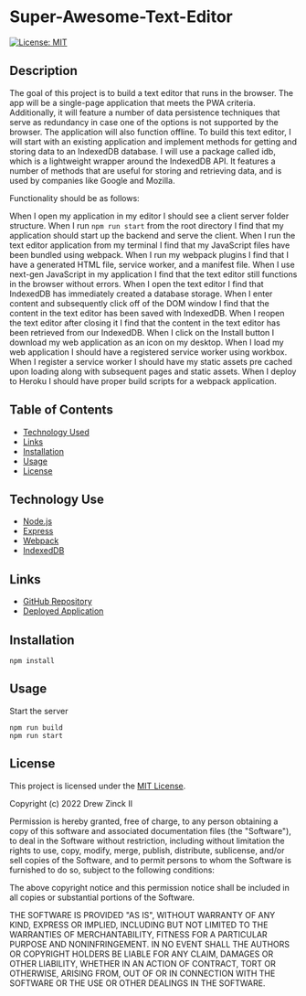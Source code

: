 # Super-Awesome-Text-Editor

[![License: MIT](https://img.shields.io/badge/License-MIT-yellow.svg)](https://opensource.org/licenses/MIT)

## Description

The goal of this project is to build a text editor that runs in the browser. The app will be a single-page application that meets the PWA criteria. Additionally, it will feature a number of data persistence techniques that serve as redundancy in case one of the options is not supported by the browser. The application will also function offline. To build this text editor, I will start with an existing application and implement methods for getting and storing data to an IndexedDB database. I will use a package called idb, which is a lightweight wrapper around the IndexedDB API. It features a number of methods that are useful for storing and retrieving data, and is used by companies like Google and Mozilla.

Functionality should be as follows:

When I open my application in my editor I should see a client server folder structure. When I run `npm run start` from the root directory I find that my application should start up the backend and serve the client. When I run the text editor application from my terminal I find that my JavaScript files have been bundled using webpack. When I run my webpack plugins I find that I have a generated HTML file, service worker, and a manifest file. When I use next-gen JavaScript in my application I find that the text editor still functions in the browser without errors. When I open the text editor I find that IndexedDB has immediately created a database storage. When I enter content and subsequently click off of the DOM window I find that the content in the text editor has been saved with IndexedDB. When I reopen the text editor after closing it I find that the content in the text editor has been retrieved from our IndexedDB. When I click on the Install button I download my web application as an icon on my desktop. When I load my web application I should have a registered service worker using workbox. When I register a service worker I should have my static assets pre cached upon loading along with subsequent pages and static assets. When I deploy to Heroku I should have proper build scripts for a webpack application.

## Table of Contents

- [Technology Used](#technology-used)
- [Links](#links)
- [Installation](#installation)
- [Usage](#usage)
- [License](#license)

## Technology Use

- [Node.js](https://nodejs.org/en/)
- [Express](https://www.npmjs.com/package/express)
- [Webpack](https://webpack.js.org/)
- [IndexedDB](https://developer.mozilla.org/en-US/docs/Web/API/IndexedDB_API)

## Links

- [GitHub Repository](https://github.com/dlzinck/Super-Awesome-Text-Editor)
- [Deployed Application](https://gentle-bastion-59297.herokuapp.com/)

## Installation

```
npm install
```

## Usage

Start the server

```
npm run build
npm run start
```

## License

This project is licensed under the [MIT License](https://choosealicense.com/licenses/mit).

Copyright (c) 2022 Drew Zinck II

Permission is hereby granted, free of charge, to any person obtaining a copy of this software and associated documentation files (the "Software"), to deal in the Software without restriction, including without limitation the rights to use, copy, modify, merge, publish, distribute, sublicense, and/or sell copies of the Software, and to permit persons to whom the Software is furnished to do so, subject to the following conditions:

The above copyright notice and this permission notice shall be included in all copies or substantial portions of the Software.

THE SOFTWARE IS PROVIDED "AS IS", WITHOUT WARRANTY OF ANY KIND, EXPRESS OR IMPLIED, INCLUDING BUT NOT LIMITED TO THE WARRANTIES OF MERCHANTABILITY, FITNESS FOR A PARTICULAR PURPOSE AND NONINFRINGEMENT. IN NO EVENT SHALL THE AUTHORS OR COPYRIGHT HOLDERS BE LIABLE FOR ANY CLAIM, DAMAGES OR OTHER LIABILITY, WHETHER IN AN ACTION OF CONTRACT, TORT OR OTHERWISE, ARISING FROM, OUT OF OR IN CONNECTION WITH THE SOFTWARE OR THE USE OR OTHER DEALINGS IN THE
SOFTWARE.
